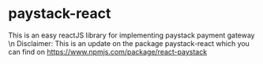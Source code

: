 # paystack-react

This is an easy reactJS library for implementing paystack payment gateway \n Disclaimer: This is an update on the package paystack-react which you can find on https://www.npmjs.com/package/react-paystack
